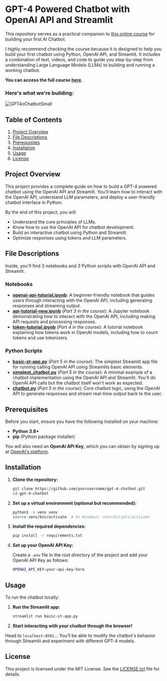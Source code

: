 # GPT-4 Powered Chatbot with OpenAI API and Streamlit

This repository serves as a practical companion to [this online course](https://krisograbek.gumroad.com/l/aichatbot) for building your first AI Chatbot.

I highly recommend checking the course because it is designed to help you build your first chatbot using Python, OpenAI API, and Streamlit. 
It includes a combination of text, videos, and code to guide you step-by-step from understanding Large Language Models (LLMs) to building and running a working chatbot.

**You can access the full course [here](https://krisograbek.gumroad.com/l/aichatbot)**.

### Here's what we're building:

![GPT4oChatbotSmall](https://github.com/user-attachments/assets/db704f99-2163-48f4-a3da-3bbc28ce7542)


## Table of Contents


1. [Project Overview](#project-overview)
2. [File Descriptions](#file-descriptions)
3. [Prerequisites](#prerequisites)
4. [Installation](#installation)
5. [Usage](#usage)
6. [License](#license)

## Project Overview

This project provides a complete guide on how to build a GPT-4 powered chatbot using the OpenAI API and Streamlit. You’ll learn how to interact with the OpenAI API, understand LLM parameters, and deploy a user-friendly chatbot interface in Python.

By the end of this project, you will:

- Understand the core principles of LLMs.
- Know how to use the OpenAI API for chatbot development.
- Build an interactive chatbot using Python and Streamlit.
- Optimize responses using tokens and LLM parameters.

## File Descriptions
Inside, you'll find 3 notebooks and 3 Python scripts with OpenAI API and Streamlit.

### Notebooks
- **[openai-api-tutorial.ipynb](./openai-api-tutorial.ipynb)**: A beginner-friendly notebook that guides users through interacting with the OpenAI API, including generating responses and streaming output.
- **[api-tutorial-new.ipynb](./api-tutorial-new.ipynb)** (_Part 3 in the course_): A Jupyter notebook demonstrating how to interact with the OpenAI API, including making API requests and processing responses.
- **[token-tutorial.ipynb](./token-tutorial.ipynb)** (_Part 4 in the course_): A tutorial notebook explaining how tokens work in OpenAI models, including how to count tokens and use tokenizers.


### Python Scripts
- **[basic-st-app.py](./basic-st-app.py)** (_Part 5 in the course_): The simplest Streamlit app file for running calling OpenAI API using Streamlits basic elements.
- **[simplest_chatbot.py](./simplest_chatbot.py)** (_Part 5 in the course_): A minimal example of a chatbot implementation using the OpenAI API and Streamlit. You'll do OpenAI API calls but the chatbot itself won't work as expected.
- **[chatbot.py](./chatbot.py)** (_Part 5 in the course_): Core chatbot logic, using the OpenAI API to generate responses and stream real-time output back to the user.


## Prerequisites

Before you start, ensure you have the following installed on your machine:

- **Python 3.8+**
- **pip** (Python package installer)

You will also need an **OpenAI API Key**, which you can obtain by signing up at [OpenAI's platform](https://beta.openai.com/signup).

## Installation

1. **Clone the repository:**
   ```bash
   git clone https://github.com/yourusername/gpt-4-chatbot.git
   cd gpt-4-chatbot
   ```

2. **Set up a virtual environment (optional but recommended):**
   ```bash
   python3 -m venv venv
   source venv/bin/activate  # On Windows: venv\Scripts\activate
   ```

3. **Install the required dependencies:**
   ```bash
   pip install -r requirements.txt
   ```

4. **Set up your OpenAI API Key:**

   Create a `.env` file in the root directory of the project and add your OpenAI API Key as follows:
   ```bash
   OPENAI_API_KEY=your-api-key-here
   ```

## Usage

To run the chatbot locally:

1. **Run the Streamlit app:**
   ```bash
   streamlit run basic-st-app.py
   ```

2. **Start interacting with your chatbot through the browser!**

Head to `localhost:8501`...
You’ll be able to modify the chatbot's behavior through Streamlit and experiment with different GPT-4 models.

## License

This project is licensed under the MIT License. See the [LICENSE.txt](LICENSE.txt) file for details.

